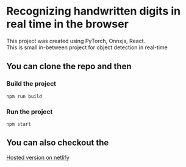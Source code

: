 # Recognizing handwritten digits in real time in the browser
This project was created using PyTorch, Onnxjs, React.<br/>
This is small in-between project for object detection in real-time


## You can clone the repo and then
### Build  the project
`npm run build`
### Run the project
`npm start`
## You can also checkout the
[Hosted version on netlify](https://compassionate-jepsen-ac13f3.netlify.app)

